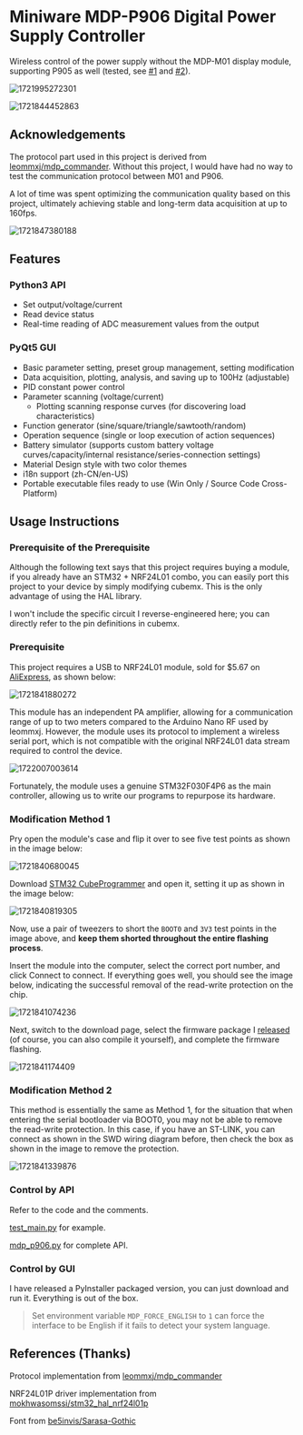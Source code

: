 # Miniware MDP-P906 Digital Power Supply Controller

Wireless control of the power supply without the MDP-M01 display module, supporting P905 as well (tested, see [#1](https://github.com/ElluIFX/MDP-P906-Controller/issues/1) and [#2](https://github.com/ElluIFX/MDP-P906-Controller/issues/2)).

![1721995272301](image/readme_EN/1721995272301.png)

![1721844452863](image/readme/1721844452863.png)

## Acknowledgements

The protocol part used in this project is derived from  [leommxj/mdp_commander](https://github.com/leommxj/mdp_commander). Without this project, I would have had no way to test the communication protocol between M01 and P906.

A lot of time was spent optimizing the communication quality based on this project, ultimately achieving stable and long-term data acquisition at up to 160fps.

![1721847380188](image/readme/1721847380188.png)

## Features

### Python3 API

- Set output/voltage/current
- Read device status
- Real-time reading of ADC measurement values from the output

### PyQt5 GUI

- Basic parameter setting, preset group management, setting modification
- Data acquisition, plotting, analysis, and saving up to 100Hz (adjustable)
- PID constant power control
- Parameter scanning (voltage/current)
  - Plotting scanning response curves (for discovering load characteristics)
- Function generator (sine/square/triangle/sawtooth/random)
- Operation sequence (single or loop execution of action sequences)
- Battery simulator (supports custom battery voltage curves/capacity/internal resistance/series-connection settings)
- Material Design style with two color themes
- i18n support (zh-CN/en-US)
- Portable executable files ready to use (Win Only / Source Code Cross-Platform)

## Usage Instructions

### Prerequisite of the Prerequisite

Although the following text says that this project requires buying a module, if you already have an STM32 + NRF24L01 combo, you can easily port this project to your device by simply modifying cubemx. This is the only advantage of using the HAL library.

I won't include the specific circuit I reverse-engineered here; you can directly refer to the pin definitions in cubemx.

### Prerequisite

This project requires a USB to NRF24L01 module, sold for $5.67 on [AliExpress](https://www.aliexpress.com/item/1005006003453078.html?spm=a2g0o.productlist.main.7.3828oWBqoWBqd6&algo_pvid=27999fdf-f812-4149-b2a8-251e95c1cc29), as shown below:

![1721841880272](image/readme_EN/1721841880272.png)

This module has an independent PA amplifier, allowing for a communication range of up to two meters compared to the Arduino Nano RF used by leommxj. However, the module uses its protocol to implement a wireless serial port, which is not compatible with the original NRF24L01 data stream required to control the device.

![1722007003614](image/readme/1722007003614.png)

Fortunately, the module uses a genuine STM32F030F4P6 as the main controller, allowing us to write our programs to repurpose its hardware.

### Modification Method 1

Pry open the module's case and flip it over to see five test points as shown in the image below:

![1721840680045](image/readme/1721840680045.png)

Download [STM32 CubeProgrammer](https://www.st.com/en/development-tools/stm32cubeprog.html) and open it, setting it up as shown in the image below:

![1721840819305](image/readme/1721840819305.png)

Now, use a pair of tweezers to short the `BOOT0` and `3V3` test points in the image above, and **keep them shorted throughout the entire flashing process**.

Insert the module into the computer, select the correct port number, and click Connect to connect. If everything goes well, you should see the image below, indicating the successful removal of the read-write protection on the chip.

![1721841074236](image/readme/1721841074236.png)

Next, switch to the download page, select the firmware package I [released](https://github.com/ElluIFX/MDP-P906-Controller/releases/tag/image) (of course, you can also compile it yourself), and complete the firmware flashing.

![1721841174409](image/readme/1721841174409.png)

### Modification Method 2

This method is essentially the same as Method 1, for the situation that when entering the serial bootloader via BOOT0, you may not be able to remove the read-write protection. In this case, if you have an ST-LINK, you can connect as shown in the SWD wiring diagram before, then check the box as shown in the image to remove the protection.

![1721841339876](image/readme/1721841339876.png)

### Control by API

Refer to the code and the comments.

[test_main.py](./test_main.py) for example.

[mdp_p906.py](./mdp_controller/mdp_p906.py) for complete API.

### Control by GUI

I have released a PyInstaller packaged version, you can just download and run it. Everything is out of the box.

> Set environment variable `MDP_FORCE_ENGLISH` to `1` can force the interface to be English if it fails to detect your system language.

## References (Thanks)

Protocol implementation from [leommxj/mdp_commander](https://github.com/leommxj/mdp_commander)

NRF24L01P driver implementation from [mokhwasomssi/stm32_hal_nrf24l01p](https://github.com/mokhwasomssi/stm32_hal_nrf24l01p)

Font from [be5invis/Sarasa-Gothic](https://github.com/be5invis/Sarasa-Gothic)
